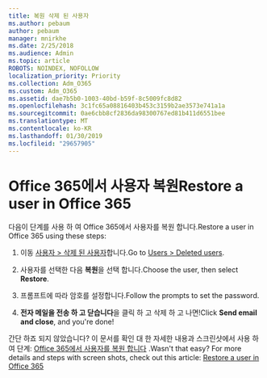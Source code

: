 ```yaml
---
title: 복원 삭제 된 사용자
ms.author: pebaum
author: pebaum
manager: mnirkhe
ms.date: 2/25/2018
ms.audience: Admin
ms.topic: article
ROBOTS: NOINDEX, NOFOLLOW
localization_priority: Priority
ms.collection: Adm_O365
ms.custom: Adm_O365
ms.assetid: dae7b5b0-1003-40bd-b59f-8c5009fc8d82
ms.openlocfilehash: 3c1fc65a08816403b453c3159b2ae3573e741a1a
ms.sourcegitcommit: 0ae6cbb8cf2836da98300767ed81b411d6551bee
ms.translationtype: MT
ms.contentlocale: ko-KR
ms.lasthandoff: 01/30/2019
ms.locfileid: "29657905"
---
```

# <a name="restore-a-user-in-office-365"></a><span data-ttu-id="99dcc-102">Office 365에서 사용자 복원</span><span class="sxs-lookup"><span data-stu-id="99dcc-102">Restore a user in Office 365</span></span>

<span data-ttu-id="99dcc-103">다음이 단계를 사용 하 여 Office 365에서 사용자를 복원 합니다.</span><span class="sxs-lookup"><span data-stu-id="99dcc-103">Restore a user in Office 365 using these steps:</span></span>
  
1. <span data-ttu-id="99dcc-104">이동 [사용자 \> 삭제 된 사용자](https://support.office.com/article/https://portal.office.com/adminportal/home.aspx#/deletedusers)합니다.</span><span class="sxs-lookup"><span data-stu-id="99dcc-104">Go to [Users \> Deleted users](https://support.office.com/article/https://portal.office.com/adminportal/home.aspx#/deletedusers).</span></span>
    
2. <span data-ttu-id="99dcc-105">사용자를 선택한 다음 **복원**을 선택 합니다.</span><span class="sxs-lookup"><span data-stu-id="99dcc-105">Choose the user, then select **Restore**.</span></span>
    
3. <span data-ttu-id="99dcc-106">프롬프트에 따라 암호를 설정합니다.</span><span class="sxs-lookup"><span data-stu-id="99dcc-106">Follow the prompts to set the password.</span></span>
    
4. <span data-ttu-id="99dcc-107">**전자 메일을 전송 하 고 닫습니다**을 클릭 하 고 삭제 하 고 나면!</span><span class="sxs-lookup"><span data-stu-id="99dcc-107">Click **Send email and close**, and you're done!</span></span>
    
<span data-ttu-id="99dcc-p101">간단 하죠 되지 않았습니다? 이 문서를 확인 대 한 자세한 내용과 스크린샷에서 사용 하 여 단계: [Office 365에서 사용자를 복원 합니다](https://support.office.com/article/https://support.office.com/article/Restore-a-user-in-Office-365-2c261e42-5dd1-48b0-845f-2a016d29cfc1.aspx) .</span><span class="sxs-lookup"><span data-stu-id="99dcc-p101">Wasn't that easy? For more details and steps with screen shots, check out this article: [Restore a user in Office 365](https://support.office.com/article/https://support.office.com/article/Restore-a-user-in-Office-365-2c261e42-5dd1-48b0-845f-2a016d29cfc1.aspx)</span></span>
  

